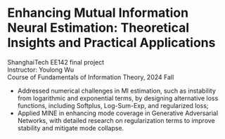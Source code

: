 # Enhancing Mutual Information Neural Estimation: Theoretical Insights and Practical Applications
ShanghaiTech EE142 final project  
Instructor: Youlong Wu  
Course of Fundamentals of Information Theory, 2024 Fall  
- Addressed numerical challenges in MI estimation, such as instability from logarithmic and exponential
terms, by designing alternative loss functions, including Softplus, Log-Sum-Exp, and regularized loss;
- Applied MINE in enhancing mode coverage in Generative Adversarial Networks, with detailed research on
regularization terms to improve stability and mitigate mode collapse.
